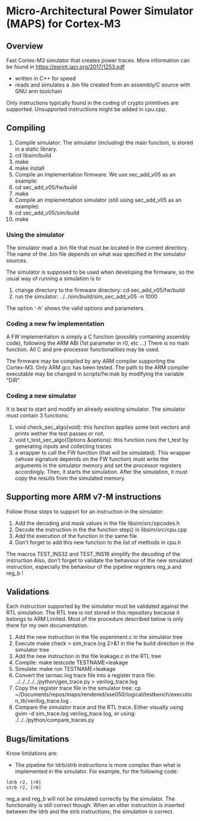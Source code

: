 # Micro-Architectural Power Simulator (MAPS) for Cortex-M3

## Overview

Fast Cortex-M3 simulator that creates power traces. More information can be found in https://eprint.iacr.org/2017/1253.pdf

* written in C++ for speed
* reads and simulates a .bin file created from an assembly/C source with GNU arm toolchain 

Only instructions typically found in the coding of crypto primitives are supported.
Unsupported instructions might be added in cpu.cpp.

## Compiling

1. Compile simulator:
  The simulator (including) the main function, is stored in a static library.
  1. cd libsim/build
  2. make
  3. make install
2. Compile an implementation firmware. We use sec_add_v05 as an example:
  1. cd sec_add_v05/fw/build
  2. make
3. Compile an implementation simulator (still using sec_add_v05 as an example):
  1. cd sec_add_v05/sim/build
  2. make

### Using the simulator

The simulator read a .bin file that must be located in the current directory. The name of the .bin file depends on what was specified in the simulator sources.

The simulator is supposed to be used when developing the firmware, so the usual way of running a simulation is to
1. change directory to the firmware directory: cd sec_add_v05/fw/build
2. run the simulator: ../../sim/build/sim_sec_add_v05 -n 1000

The option '-h' shows the valid options and parameters.

### Coding a new fw implementation

A FW implementation is simply a C function (possibly containing assembly code), following the ARM ABI (1st parameter in r0, etc ...)
There is no main function. All C and pre-processor functionalities may be used.

The firmware may be compiled by any ARM compiler supporting the Cortex-M3. Only ARM gcc has been tested. The path to the ARM compiler executable may be changed in scripts/fw.mak by modifying the variable "DIR".

### Coding a new simulator

It is best to start and modify an already exisiting simulator. The simulator must contain 3 functions:

1. void check_sec_algo(void): this function applies some test vectors and prints wether the test passes or not.
2. void t_test_sec_algo(Options &options): this function runs the t_test by generating inputs and collecting traces
3. a wrapper to call the FW function (that will be simulated). This wrapper (whose signature depends on the FW function) must write the arguments in the simulator memory and set the processor registers accordingly. Then, it starts the simulation. After the simulation, it must copy the results from the simulated memory.

## Supporting more ARM v7-M instructions

Follow those steps to support for an instruction in the simulator:

1. Add the decoding and mask values in the file libsim/src/opcodes.h
2. Decode the instruction in the the function step() in libsim/src/cpu.cpp
3. Add the execution of the function in the same file
4. Don't forget to add this new function to the list of methods in cpu.h

The macros TEST_INS32 and TEST_INS16 simplify the decoding of the instruction
Also, don't forget to validate the behaviour of the new simulated instruction, especially the behaviour
of the pipeline registers reg_a and reg_b !

## Validations

Each instruction supported by the simulator must be validated against the RTL simulation. The RTL tree
is not stored in this repository because it belongs to ARM Limited. Most of the procedure described
below is only there for my own documentation.

1. Add the new instruction in the file experiment.c in the simulator tree
2. Execute make check > sim_trace.log 2>&1 in the fw build direction in the simulator tree
3. Add the new instruction in the file leakage.c in the RTL tree
4. Compile: make testcode TESTNAME=leakage
5. Simulate: make run TESTNAME=leakage
6. Convert the tarmac.log trace file into a register trace file: ../../../../../python/gen_trace.py > verilog_trace.log
7. Copy the register trace file in the simulator tree: cp ~/Documents/repos/maps/rendered/sse050/logical/testbench/execution_tb/verilog_trace.log .
8. Compare the simulator trace and the RTL trace. Either visually using gvim -d sim_trace.log verilog_trace.log, or using: ./../../python/compare_traces.py

## Bugs/limitations

Know limitations are:
* The pipeline for ldrb/strb instructions is more complex than what is implemented in the simulator. For example, for the following code:
```
ldrb r2, [r0]
strb r2, [r0]
```
reg_a and reg_b will not be simulated correctly by the simulator. The functionality is still correct though.
When an other instruction is inserted between the ldrb and the strb instructions, the simulation is correct.
